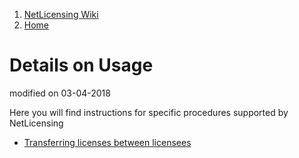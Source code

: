 1.  [NetLicensing Wiki](index.html)
2.  [Home](Home_11010214.html)

<span id="title-text"> Details on Usage </span>
===============================================

modified on 03-04-2018

Here you will find instructions for specific procedures supported by
NetLicensing

-   [Transferring licenses between
    licensees](Transferring-licenses-between-licensees_16416827.html)


